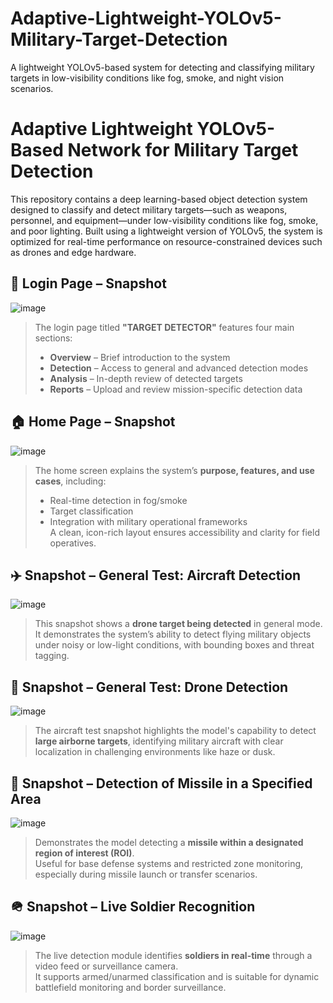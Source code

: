 # Adaptive-Lightweight-YOLOv5-Military-Target-Detection
A lightweight YOLOv5-based system for detecting and classifying military targets in low-visibility conditions like fog, smoke, and night vision scenarios.
# Adaptive Lightweight YOLOv5-Based Network for Military Target Detection  

This repository contains a deep learning-based object detection system designed to classify and detect military targets—such as weapons, personnel, and equipment—under low-visibility conditions like fog, smoke, and poor lighting. Built using a lightweight version of YOLOv5, the system is optimized for real-time performance on resource-constrained devices such as drones and edge hardware.

## 🔐 Login Page – Snapshot  
![image](https://github.com/user-attachments/assets/86617f9b-de41-4a54-b0fa-c556b2b2f5ac)
> The login page titled **"TARGET DETECTOR"** features four main sections:  
> - **Overview** – Brief introduction to the system  
> - **Detection** – Access to general and advanced detection modes  
> - **Analysis** – In-depth review of detected targets  
> - **Reports** – Upload and review mission-specific detection data

## 🏠 Home Page – Snapshot 
![image](https://github.com/user-attachments/assets/d90d4b11-b9f0-446c-9831-6cf44871f239)
> The home screen explains the system’s **purpose, features, and use cases**, including:  
> - Real-time detection in fog/smoke  
> - Target classification  
> - Integration with military operational frameworks  
> A clean, icon-rich layout ensures accessibility and clarity for field operatives.

## ✈️ Snapshot – General Test: Aircraft Detection
![image](https://github.com/user-attachments/assets/514b4cae-a874-4515-85cf-e3a78203993c)
> This snapshot shows a **drone target being detected** in general mode.  
> It demonstrates the system’s ability to detect flying military objects under noisy or low-light conditions, with bounding boxes and threat tagging.

## 🚁 Snapshot – General Test: Drone Detection
![image](https://github.com/user-attachments/assets/b5af02b2-5df0-4f62-b249-fdfd5e527dd2)
> The aircraft test snapshot highlights the model's capability to detect **large airborne targets**, identifying military aircraft with clear localization in challenging environments like haze or dusk.


## 🧨 Snapshot – Detection of Missile in a Specified Area
![image](https://github.com/user-attachments/assets/0491dec9-3f43-496c-ba51-7e9384804f5d)
> Demonstrates the model detecting a **missile within a designated region of interest (ROI)**.  
> Useful for base defense systems and restricted zone monitoring, especially during missile launch or transfer scenarios.


## 🪖 Snapshot – Live Soldier Recognition 
![image](https://github.com/user-attachments/assets/f813c1aa-36a3-44d1-971c-5932fea8720e)
> The live detection module identifies **soldiers in real-time** through a video feed or surveillance camera.  
> It supports armed/unarmed classification and is suitable for dynamic battlefield monitoring and border surveillance.
> 

